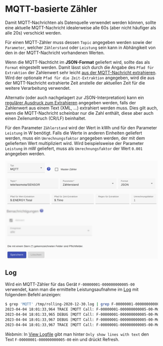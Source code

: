 # MQTT-basierte Zähler

Damit MQTT-Nachrichten als Datenquelle verwendet werden können, sollte eine aktuelle MQTT-Nachricht idealerweise alle 60s (aber nicht häufiger als alle 20s) verschickt werden.

Für einen MQTT-Zähler muss dessen `Topic` angegeben werden sowie der `Parameter`, welcher `Zählerstand` oder `Leistung` sein kann in Abhängikeit von den in der MQTT-Nachricht vorhandenen Werten.

Wenn die MQTT-Nachticht im **JSON-Format** geliefert wird, sollte das als `Format` eingestellt werden. Damit lässt sich durch die Angabe des `Pfad für Extraktion` der Zahlenwert sehr leicht [aus der MQTT-Nachricht extrahieren](ValueExtraction_DE.md). Wird der optionale `Pfad für die Zeit-Extraktion` angegeben, wird die aus der MQTT-Nachricht extrahierte Zeit anstelle der aktuellen Zeit für die weitere Verarbeitung verwendet.

Alternativ (oder auch nachgelagert zur JSON-Interpretation) kann ein [regulärer Ausdruck zum Extrahieren](ValueExtraction_DE.md) angegeben werden, falls der Zahlenwert aus einem Text (XML, ...) extrahiert werden muss. Dies gilt auch, wenn die MQTT-Nachricht scheinbar nur die Zahl enthält, diese aber auch einen Zeilenumbruch (CR/LF) beinhaltet.

Für den Parameter `Zählerstand` wird der Wert in kWh und für den Parameter `Leistung` in W benötigt. Falls die Werte in anderen Einheiten geliefert werden, muss ein `Umrechnungsfaktor` angegeben werden, der mit dem gelieferten Wert multipliziert wird. Wird beispielsweise der Parameter `Leistung` in mW geliefert, muss als `Umrechnungsfaktor` der Wert `0.001` angegeben werden.

![MQTT-basierter Zähler](../pics/fe/MqttMeter_DE.png)

## Log
Wird ein MQTT-Zähler für das Gerät `F-00000001-000000000005-00` verwendet, kann man die ermittelte Leistungsaufnahme im [Log](Logging_DE.md) mit folgendem Befehl anzeigen:

```bash
$ grep 'MQTT' /tmp/rolling-2020-12-30.log | grep F-00000001-000000000005-00
2023-04-04 18:01:33,964 TRACE [MQTT Call: F-00000001-000000000005-00-MqttElectricityMeter-0] d.a.s.m.MqttElectricityMeter [MqttElectricityMeter.java:147] F-00000001-000000000005-00: MQTT message received: {"Time":"2023-04-04T17:01:33","Switch1":"ON","ENERGY":{"TotalStartTime":"2020-01-05T12:41:22","Total":14.68792,"Yesterday":0.00001,"Today":0.00869,"Period":1,"Power":32,"ApparentPower":35,"ReactivePower":16,"Factor":0.89,"Voltage":238,"Current":0.148}}
2023-04-04 18:01:33,965 DEBUG [MQTT Call: F-00000001-000000000005-00-MqttElectricityMeter-0] d.a.s.u.ValueExtractor [ValueExtractor.java:58] F-00000001-000000000005-00: value=14.68792 inputValue=14.68792 valueExtractionRegex=null extractedValue=null factorToValue=null
2023-04-04 18:01:33,967 DEBUG [MQTT Call: F-00000001-000000000005-00-MqttElectricityMeter-0] d.a.s.m.PollEnergyMeter [PollEnergyMeter.java:108] F-00000001-000000000005-00: Calculating power from energy: power=32 currentEnergyCounter=14.68792 previousEnergyCounter=14.68738 diffEnergy=0.00054 diffTime=60000
2023-04-04 18:01:33,967 TRACE [MQTT Call: F-00000001-000000000005-00-MqttElectricityMeter-0] d.a.s.m.PollEnergyMeter [PollEnergyMeter.java:130] F-00000001-000000000005-00: energy=14.68792kWh totalEnergy=null startEnergyCounter=0.0 currentEnergyCounter=14.68792 started=true
```

*Webmin*: In [View Logfile](Logging_DE.md#user-content-webmin-logs) gibt man hinter `Only show lines with text` den Text `F-00000001-000000000005-00` ein und drückt Refresh.

